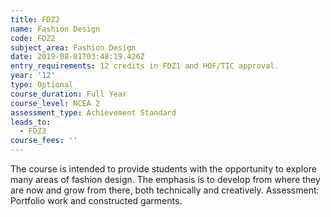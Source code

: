 ```yaml
---
title: FDZ2
name: Fashion Design
code: FDZ2
subject_area: Fashion Design
date: 2019-08-01T03:48:19.426Z
entry_requirements: 12 credits in FDZ1 and HOF/TIC approval.
year: '12'
type: Optional
course_duration: Full Year
course_level: NCEA 2
assessment_type: Achievement Standard
leads_to:
  - FDZ3
course_fees: ''
---
```

The course is intended to provide students with the opportunity to explore many areas of fashion design. The emphasis is to develop from where they are now and grow from there, both technically and creatively. Assessment: Portfolio work and constructed garments.
